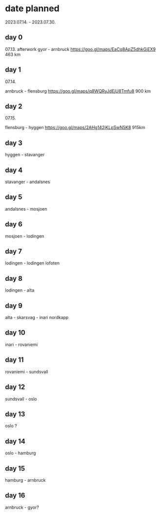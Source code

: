# date planned

2023.07.14. - 2023.07.30.

## day 0

07.13. afterwork
gyor - arnbruck
https://goo.gl/maps/EaCq8ApZ5dhkGjEX9
463 km

## day 1

07.14.

arnbruck - flensburg
https://goo.gl/maps/q8WQRyJdEjU8Tmfu8
900 km

## day 2

07.15.

flensburg - hyggen
https://goo.gl/maps/2AHg142jKLpSwN5K8
915km

## day 3

hyggen - stavanger

## day 4

stavanger - andalsnes

## day 5

andalsnes - mosjoen

## day 6

mosjoen - lodingen

## day 7

lodingen - lodingen
lofoten

## day 8

lodingen - alta

## day 9

alta - skarsvag - inari
nordkapp

## day 10

inari - rovaniemi

## day 11

rovaniemi - sundsvall

## day 12

sundsvall - oslo

## day 13

oslo ?

## day 14

oslo - hamburg

## day 15

hamburg - arnbruck

## day 16

arnbruck - gyor?
